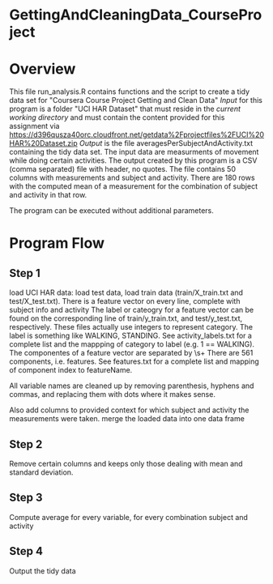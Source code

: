 GettingAndCleaningData_CourseProject
====================================

# Overview


This file run_analysis.R contains functions and the script to create a tidy data set for "Coursera Course Project Getting and Clean Data"
*Input* for this program is a folder "UCI HAR Dataset" that must reside in the *current working directory* and must contain the content
provided for this assignment via  https://d396qusza40orc.cloudfront.net/getdata%2Fprojectfiles%2FUCI%20HAR%20Dataset.zip 
*Output* is the file averagesPerSubjectAndActivity.txt containing the tidy data set.
The input data are measurments of movement while doing certain activities.
The output created by this program is a CSV (comma separated) file with header, no quotes. The file contains 50 columns with measurements and subject and activity.
There are 180 rows with the computed mean of a measurement for the combination of subject and activity in that row.

The program can be executed without additional parameters.

# Program Flow

## Step 1
load UCI HAR data: load test data, load train data (train/X_train.txt and test/X_test.txt).
There is a feature vector on every line, complete with subject info and activity
The label or cateogry for a feature vector can be found on the corresponding line of train/y_train.txt, and test/y_test.txt, respectively. 
These files actually use integers to represent category. 
The label is something like WALKING, STANDING. See activity_labels.txt for a complete list and the mappping of category to label (e.g. 1 == WALKING). 
The componentes of a feature vector are separated by \s+
There are 561 components, i.e. features. See features.txt for a complete list and mapping of component index to featureName.

 All  variable names are cleaned up by
removing parenthesis, hyphens and commas, and replacing them with dots where it makes sense.

Also add columns to provided context for which subject and activity the measurements were taken.
merge the loaded data into one data frame


## Step 2

Remove certain columns and keeps only those dealing with mean and standard deviation.  


## Step 3
Compute average for every variable, for every combination subject and activity

## Step 4
Output the tidy data

